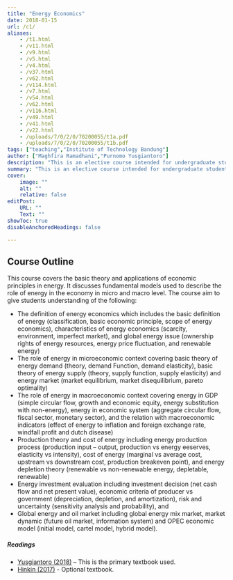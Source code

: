```yaml
---
title: "Energy Economics" 
date: 2018-01-15
url: /c1/
aliases:
    - /t1.html
    - /v11.html
    - /v9.html
    - /v5.html
    - /v4.html
    - /v37.html
    - /v62.html
    - /v114.html
    - /v7.html
    - /v54.html
    - /v62.html
    - /v116.html
    - /v49.html
    - /v41.html
    - /v22.html
    - /uploads/7/0/2/0/70200055/t1a.pdf
    - /uploads/7/0/2/0/70200055/t1b.pdf
tags: ["teaching","Institute of Technology Bandung"]
author: ["Maghfira Ramadhani","Purnomo Yusgiantoro"]
description: "This is an elective course intended for undergraduate students covering theory and applications of economic principles in energy sector. The course is delivered in Bahasa Indonesia language." 
summary: "This is an elective course intended for undergraduate students covering theory and applications of economic principles in energy sector. The course is delivered in Bahasa Indonesia language. I was a teaching assistant for this course from 2018 to 2020, and become co-instructor from 2021 to 2022, in both assignment Prof. Purnomo Yusgiantoro was the primary instructor." 
cover:
    image: ""
    alt: ""
    relative: false
editPost:
    URL: ""
    Text: ""
showToc: true
disableAnchoredHeadings: false

---
```


## Course Outline

This course covers the basic theory and applications of economic principles in energy. It discusses fundamental models used to describe the role of energy in the economy in micro and macro level. The course aim to give students understanding of the following: 

- The definition of energy economics which includes the basic definition of energy (classification, basic economic principle, scope of energy economics), characteristics of energy economics (scarcity, environment, imperfect market), and global energy issue (ownership rights of energy resources, energy price fluctuation, and renewable energy)
- The role of energy in microeconomic context covering basic theory of energy demand (theory, demand Function, demand elasticity), basic theory of energy supply (theory, supply function, supply elasticity) and energy market (market equilibrium, market disequilibrium, pareto optimality)
- The role of energy in macroeconomic context covering energy in GDP (simple circular flow, growth and economic equity, energy substitution with non-energy), energy in economic system (aggregate circular flow, fiscal sector, monetary sector), and the relation with macroeconomic indicators (effect of energy to inflation and foreign exchange rate, windfall profit and dutch disease)
- Production theory and cost of energy including energy production process (production input – output, production vs energy eeserves, elasticity vs intensity), cost of energy (marginal vs average cost, upstream vs downstream cost, production breakeven point), and energy depletion theory (renewable vs non-renewable energy, depletable, renewable)
- Energy investment evaluation including investment decision (net cash flow and net present value), economic criteria of producer vs government (depreciation, depletion, and amortization), risk and uncertainty (sensitivity analysis and probability), and
- Global energy and oil market including global energy mix market, market dynamic (future oil market, information system) and OPEC economic model (initial model, cartel model, hybrid model).

##### Readings

- [Yusgiantoro (2018)](https://www.purnomoyusgiantorocenter.org/a-book-summary-of-ekonomi-energi-teori-aplikasi/) – This is the primary textbook used.
- [Hinkin (2017)](https://store.spe.org/Introduction-to-Petroleum-Economics-P1042.aspx) - Optional textbook.
